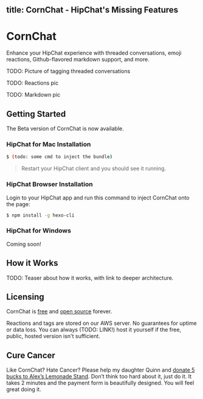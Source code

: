 title: CornChat - HipChat's Missing Features
---

# CornChat

Enhance your HipChat experience with threaded conversations, emoji reactions, Github-flavored markdown support, and more.


TODO: Picture of tagging threaded conversations

TODO: Reactions pic

TODO: Markdown pic



## Getting Started

The Beta version of CornChat is now available.

### HipChat for Mac Installation

```bash
$ (todo: some cmd to inject the bundle)
```
> Restart your HipChat client and you should see it running.

### HipChat Browser Installation

Login to your HipChat app and run this command to inject CornChat onto the page:

```bash
$ npm install -g hexo-cli
```

### HipChat for Windows

Coming soon!



## How it Works

TODO: Teaser about how it works, with link to deeper architecture.


## Licensing

CornChat is [free](https://github.com/rkuzsma/cornchat/) and [open source](https://github.com/rkuzsma/cornchat) forever.

Reactions and tags are stored on our AWS server. No guarantees for uptime or data loss. You can always (TODO: LINK!) host it yourself if the free, public, hosted version isn't sufficient.


## Cure Cancer

Like CornChat? Hate Cancer? Please help my daughter Quinn and [donate 5 bucks to Alex’s Lemonade Stand](https://www.alexslemonade.org/donate). Don’t think too hard about it, just do it. It takes 2 minutes and the payment form is beautifully designed. You will feel great doing it.
